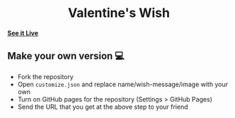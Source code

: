<h1 align="center">
    Valentine's Wish
</h1>




#### [See it Live](https://codetheuri.github.io/valentines/)

## Make your own version :computer:



* Fork the repository
* Open `customize.json` and replace name/wish-message/image with your own
* Turn on GitHub pages for the repository (Settings > GitHub Pages)
* Send the URL that you get at the above step to your friend

